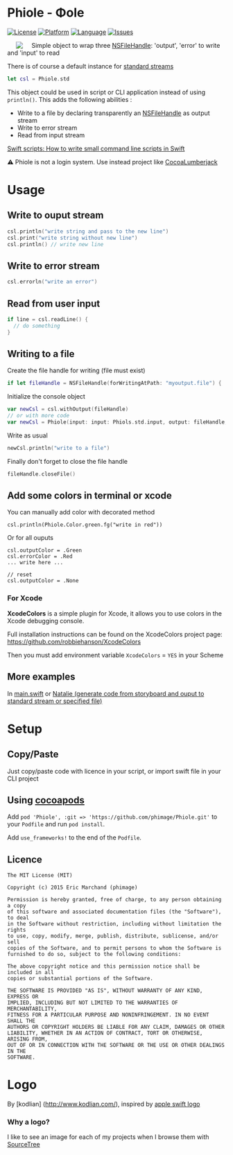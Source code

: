 # Phiole - Φole
[![License](https://img.shields.io/badge/license-MIT-blue.svg?style=flat
            )](http://mit-license.org)
[![Platform](http://img.shields.io/badge/platform-iOS/MacOS-lightgrey.svg?style=flat
             )](https://developer.apple.com/resources/)
[![Language](http://img.shields.io/badge/language-swift-orange.svg?style=flat
             )](https://developer.apple.com/swift)
[![Issues](https://img.shields.io/github/issues/phimage/Prephirences.svg?style=flat
           )](https://github.com/phimage/Phiole/issues)

[<img align="left" src="/logo-128x128.png" hspace="20">](#logo)

Simple object to wrap three [NSFileHandle](https://developer.apple.com/library/mac/documentation/Cocoa/Reference/Foundation/Classes/NSFileHandle_Class/index.html): 'output', 'error' to write and 'input' to read

There is of course a default instance for [standard streams](http://en.wikipedia.org/wiki/Standard_streams)
```swift
let csl = Phiole.std
```

This object could be used in script or CLI application instead of using `println()`.
This adds the following abilities : 
* Write to a file by declaring transparently an [NSFileHandle](https://developer.apple.com/library/mac/documentation/Cocoa/Reference/Foundation/Classes/NSFileHandle_Class/index.html) as output stream
* Write to error stream
* Read from input stream

[Swift scripts: How to write small command line scripts in Swift](http://practicalswift.com/2014/06/07/swift-scripts-how-to-write-small-command-line-scripts-in-swift/)

:warning: Phiole is not a login system. Use instead project like [CocoaLumberjack](https://github.com/CocoaLumberjack/CocoaLumberjack)

# Usage
## Write to ouput stream
```swift
csl.println("write string and pass to the new line")
csl.print("write string without new line")
csl.println() // write new line
```
## Write to error stream
```swift
csl.errorln("write an error")
```
## Read from user input
```swift
if line = csl.readLine() {
  // do something
}
```
## Writing to a file
Create the file handle for writing (file must exist)
```swift
if let fileHandle = NSFileHandle(forWritingAtPath: "myoutput.file") { ..
```
Initialize the console object
```swift
var newCsl = csl.withOutput(fileHandle)
// or with more code
var newCsl = Phiole(input: input: Phiols.std.input, output: fileHandle, error: Phiols.std.error)
```
Write as usual
```swift
newCsl.println("write to a file")
```
Finally don't forget to close the file handle
```swift
fileHandle.closeFile()
```

## Add some colors in terminal or xcode
You can manually add color with decorated method
```
csl.println(Phiole.Color.green.fg("write in red"))
```
Or for all ouputs
```
csl.outputColor = .Green
csl.errorColor = .Red
... write here ...

// reset
csl.outputColor = .None
```

### For Xcode
**XcodeColors** is a simple plugin for Xcode, it allows you to use colors in the Xcode debugging console.

Full installation instructions can be found on the XcodeColors project page:  
https://github.com/robbiehanson/XcodeColors

Then you must add environment variable `XcodeColors` = `YES` in your Scheme

## More examples
In [main.swift](/Phiole/main.swift) or [Natalie (generate code from storyboard and ouput to standard stream or specified file)](https://github.com/phimage/Natalie/blob/console/natalie.swift)

# Setup #

## Copy/Paste ##
Just copy/paste code with licence in your script, or import swift file in your CLI project

## Using [cocoapods](http://cocoapods.org/) ##

Add `pod 'Phiole', :git => 'https://github.com/phimage/Phiole.git'` to your `Podfile` and run `pod install`. 

Add `use_frameworks!` to the end of the `Podfile`.

##  Licence
```
The MIT License (MIT)

Copyright (c) 2015 Eric Marchand (phimage)

Permission is hereby granted, free of charge, to any person obtaining a copy
of this software and associated documentation files (the "Software"), to deal
in the Software without restriction, including without limitation the rights
to use, copy, modify, merge, publish, distribute, sublicense, and/or sell
copies of the Software, and to permit persons to whom the Software is
furnished to do so, subject to the following conditions:

The above copyright notice and this permission notice shall be included in all
copies or substantial portions of the Software.

THE SOFTWARE IS PROVIDED "AS IS", WITHOUT WARRANTY OF ANY KIND, EXPRESS OR
IMPLIED, INCLUDING BUT NOT LIMITED TO THE WARRANTIES OF MERCHANTABILITY,
FITNESS FOR A PARTICULAR PURPOSE AND NONINFRINGEMENT. IN NO EVENT SHALL THE
AUTHORS OR COPYRIGHT HOLDERS BE LIABLE FOR ANY CLAIM, DAMAGES OR OTHER
LIABILITY, WHETHER IN AN ACTION OF CONTRACT, TORT OR OTHERWISE, ARISING FROM,
OUT OF OR IN CONNECTION WITH THE SOFTWARE OR THE USE OR OTHER DEALINGS IN THE
SOFTWARE.
```

# Logo #
By [kodlian] (http://www.kodlian.com/), inspired by [apple swift logo](http://en.wikipedia.org/wiki/File:Apple_Swift_Logo.png)
### Why a logo?
I like to see an image for each of my projects when I browse them with [SourceTree](http://www.sourcetreeapp.com/)
